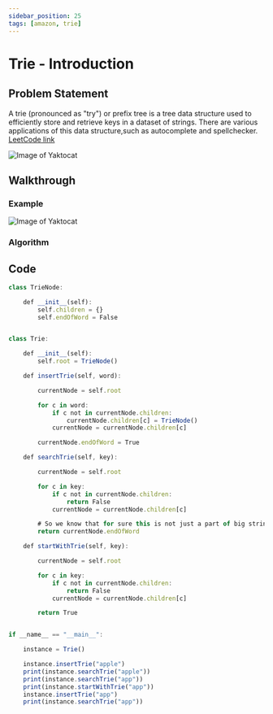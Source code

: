 ```yaml
---
sidebar_position: 25
tags: [amazon, trie]
---
```


# Trie - Introduction

## Problem Statement

A trie (pronounced as "try") or prefix tree is a tree data structure used to efficiently store and retrieve keys in a dataset of strings. There are various applications of this data structure,such as autocomplete and spellchecker.
[LeetCode link](https://leetcode.com/problems/implement-trie-prefix-tree/)

![Image of Yaktocat](https://ik.imagekit.io/shelcia/Noobcodes/Trie_-_Intro__1_-removebg-preview_Uu2NejEd8.png?updatedAt=1626933058613)

## Walkthrough

### Example

![Image of Yaktocat](https://ik.imagekit.io/shelcia/Noobcodes/Trie_-_Intro-removebg-preview_hD9qKsy3d.png?updatedAt=1626873325837)

### Algorithm

## Code

```jsx title="Python Code"
class TrieNode:

    def __init__(self):
        self.children = {}
        self.endOfWord = False


class Trie:

    def __init__(self):
        self.root = TrieNode()

    def insertTrie(self, word):

        currentNode = self.root

        for c in word:
            if c not in currentNode.children:
                currentNode.children[c] = TrieNode()
            currentNode = currentNode.children[c]

        currentNode.endOfWord = True

    def searchTrie(self, key):

        currentNode = self.root

        for c in key:
            if c not in currentNode.children:
                return False
            currentNode = currentNode.children[c]

        # So we know that for sure this is not just a part of big string
        return currentNode.endOfWord

    def startWithTrie(self, key):

        currentNode = self.root

        for c in key:
            if c not in currentNode.children:
                return False
            currentNode = currentNode.children[c]

        return True


if __name__ == "__main__":

    instance = Trie()

    instance.insertTrie("apple")
    print(instance.searchTrie("apple"))
    print(instance.searchTrie("app"))
    print(instance.startWithTrie("app"))
    instance.insertTrie("app")
    print(instance.searchTrie("app"))
```
